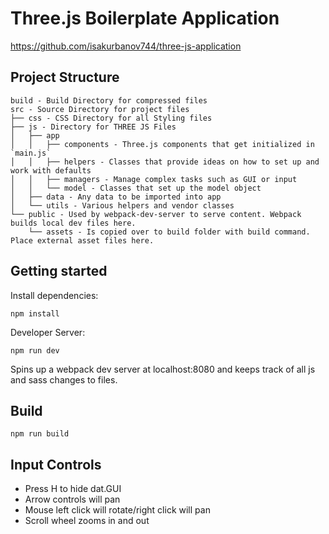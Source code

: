 # Three.js Boilerplate Application
https://github.com/isakurbanov744/three-js-application

## Project Structure
```
build - Build Directory for compressed files
src - Source Directory for project files
├── css - CSS Directory for all Styling files
├── js - Directory for THREE JS Files
│   ├── app
│   │   ├── components - Three.js components that get initialized in `main.js`
│   │   ├── helpers - Classes that provide ideas on how to set up and work with defaults
│   │   ├── managers - Manage complex tasks such as GUI or input
│   │   └── model - Classes that set up the model object
│   ├── data - Any data to be imported into app
│   └── utils - Various helpers and vendor classes
└── public - Used by webpack-dev-server to serve content. Webpack builds local dev files here. 
    └── assets - Is copied over to build folder with build command. Place external asset files here.
```

## Getting started
Install dependencies:

```
npm install
```

Developer Server:

```
npm run dev
```

Spins up a webpack dev server at localhost:8080 and keeps track of all js and sass changes to files.

## Build
```
npm run build
```

## Input Controls
* Press H to hide dat.GUI
* Arrow controls will pan
* Mouse left click will rotate/right click will pan
* Scroll wheel zooms in and out
